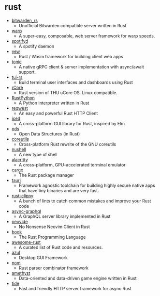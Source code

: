 # rust
- [bitwarden_rs](https://github.com/dani-garcia/bitwarden_rs)
  - Unofficial Bitwarden compatible server written in Rust
- [warp](https://github.com/seanmonstar/warp)
  - A super-easy, composable, web server framework for warp speeds.
- [spotifyd](https://github.com/Spotifyd/spotifyd)
  - A spotify daemon
- [yew](https://github.com/yewstack/yew)
  - Rust / Wasm framework for building client web apps
- [tonic](https://github.com/hyperium/tonic)
  - A native gRPC client & server implementation with async/await support.
- [tui-rs](https://github.com/fdehau/tui-rs)
  - Build terminal user interfaces and dashboards using Rust
- [rCore](https://github.com/rcore-os/rCore)
  - Rust version of THU uCore OS. Linux compatible.
- [RustPython](https://github.com/RustPython/RustPython)
  - A Python Interpreter written in Rust
- [reqwest](https://github.com/seanmonstar/reqwest)
  - An easy and powerful Rust HTTP Client
- [iced](https://github.com/hecrj/iced)
  - A cross-platform GUI library for Rust, inspired by Elm
- [ods](https://github.com/o8vm/ods)
  - Open Data Structures (in Rust)
- [coreutils](https://github.com/uutils/coreutils)
  - Cross-platform Rust rewrite of the GNU coreutils
- [nushell](https://github.com/nushell/nushell)
  - A new type of shell
- [alacritty](https://github.com/alacritty/alacritty)
  - A cross-platform, GPU-accelerated terminal emulator
- [cargo](https://github.com/rust-lang/cargo)
  - The Rust package manager
- [tauri](https://github.com/tauri-apps/tauri)
  - Framework agnostic toolchain for building highly secure native apps that have tiny binaries and are very fast.
- [rust-clippy](https://github.com/rust-lang/rust-clippy)
  - A bunch of lints to catch common mistakes and improve your Rust code
- [async-graphql](https://github.com/async-graphql/async-graphql)
  - A GraphQL server library implemented in Rust
- [neovide](https://github.com/Kethku/neovide)
  - No Nonsense Neovim Client in Rust
- [book](https://github.com/rust-lang/book)
  - The Rust Programming Language
- [awesome-rust](https://github.com/rust-unofficial/awesome-rust)
  - A curated list of Rust code and resources.
- [azul](https://github.com/maps4print/azul)
  - Desktop GUI Framework
- [nom](https://github.com/Geal/nom)
  - Rust parser combinator framework
- [amethyst](https://github.com/amethyst/amethyst)
  - Data-oriented and data-driven game engine written in Rust
- [tide](https://github.com/http-rs/tide)
  - Fast and friendly HTTP server framework for async Rust
